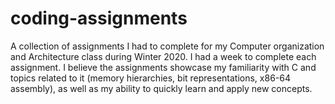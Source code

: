 # coding-assignments
A collection of assignments I had to complete for my Computer organization and Architecture class during Winter 2020.
I had a week to complete each assignment.
I believe the assignments showcase my familiarity with C and topics related to it (memory hierarchies, bit representations, x86-64 assembly), as well as my ability to quickly learn and apply new concepts. 
